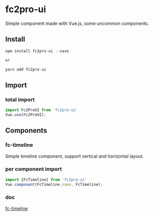 # fc2pro-ui
Simple component made with Vue.js, some uncommon components.

## Install
```javascript
npm install fc2pro-ui --save

or

yarn add fc2pro-ui
```

## Import

### total import
```javascript
import Fc2ProUI from 'fc2pro-ui'
Vue.use(Fc2ProUI);
```

## Components

### fc-timeline
Simple timeline component, support vertical and horizontal layout.

### per component import
```javascript
import {FcTimeline} from 'fc2pro-ui'
Vue.component(FcTimeline.name, FcTimeline);
```
### doc
[fc-timeline](https://github.com/uho1896/fc2pro-ui/blob/master/doc/timeline.md)